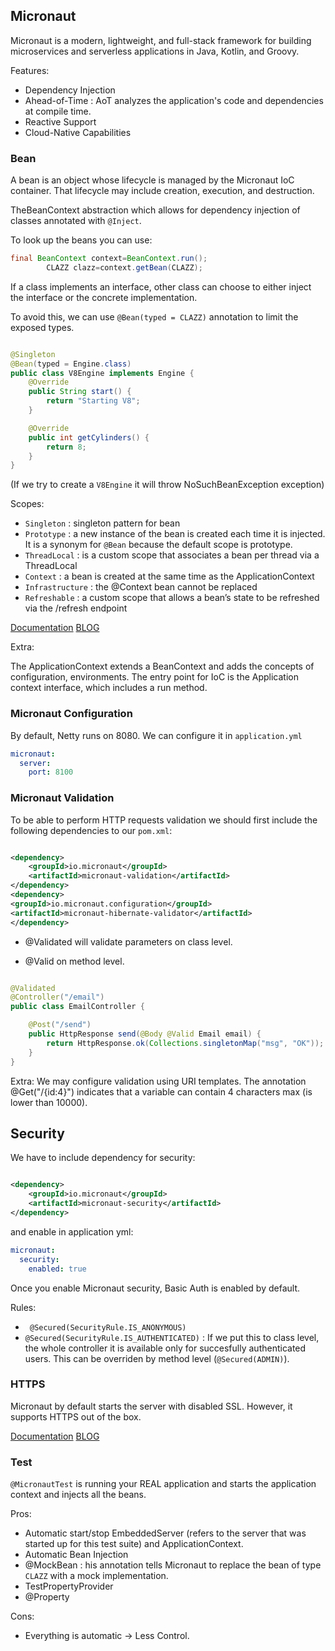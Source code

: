 ## Micronaut

Micronaut is a modern, lightweight, and full-stack framework for building microservices and serverless applications in
Java, Kotlin, and Groovy.

Features:

- Dependency Injection
- Ahead-of-Time : AoT analyzes the application's code and dependencies at compile time.
- Reactive Support
- Cloud-Native Capabilities

### Bean

A bean is an object whose lifecycle is managed by the Micronaut IoC container. That lifecycle may include creation,
execution, and destruction.

TheBeanContext abstraction which allows for dependency injection of classes annotated with `@Inject`.

To look up the beans you can use:

```java
final BeanContext context=BeanContext.run();
        CLAZZ clazz=context.getBean(CLAZZ);
```

If a class implements an interface, other class can choose to either inject the interface or the concrete
implementation.

To avoid this, we can use `@Bean(typed = CLAZZ)` annotation to limit the exposed types.

```java

@Singleton
@Bean(typed = Engine.class)
public class V8Engine implements Engine {
    @Override
    public String start() {
        return "Starting V8";
    }

    @Override
    public int getCylinders() {
        return 8;
    }
}
```

(If we try to create a `V8Engine` it will throw NoSuchBeanException exception)

Scopes:

- `Singleton` : singleton pattern for bean
- `Prototype` : a new instance of the bean is created each time it is injected. It is a synonym for `@Bean` because the
  default scope is prototype.
- `ThreadLocal` : is a custom scope that associates a bean per thread via a ThreadLocal
- `Context` : a bean is created at the same time as the ApplicationContext
- `Infrastructure` : the @Context bean cannot be replaced
- `Refreshable` : a custom scope that allows a bean’s state to be refreshed via the /refresh endpoint

[Documentation](https://docs.micronaut.io/latest/guide/#scopes)
[BLOG](https://piotrminkowski.com/2019/04/15/micronaut-tutorial-beans-and-scopes/)

Extra:

The ApplicationContext extends a BeanContext and adds the concepts of configuration, environments.
The entry point for IoC is the Application context interface, which includes a run method.

### Micronaut Configuration

By default, Netty runs on 8080. We can configure it in `application.yml`

```yaml
micronaut:
  server:
    port: 8100
```

### Micronaut Validation

To be able to perform HTTP requests validation we should first include the following dependencies to our `pom.xml`:

```xml

<dependency>
    <groupId>io.micronaut</groupId>
    <artifactId>micronaut-validation</artifactId>
</dependency>
<dependency>
<groupId>io.micronaut.configuration</groupId>
<artifactId>micronaut-hibernate-validator</artifactId>
</dependency>
```

- @Validated will validate parameters on class level.

- @Valid on method level.

```java

@Validated
@Controller("/email")
public class EmailController {

    @Post("/send")
    public HttpResponse send(@Body @Valid Email email) {
        return HttpResponse.ok(Collections.singletonMap("msg", "OK"));
    }
}

```

Extra: We may configure validation using URI templates. The annotation @Get("/{id:4}") indicates that a variable can
contain 4 characters max (is lower than 10000).

## Security

We have to include dependency for security:

```xml

<dependency>
    <groupId>io.micronaut</groupId>
    <artifactId>micronaut-security</artifactId>
</dependency>
```

and enable in application yml:

```yaml
micronaut:
  security:
    enabled: true
```

Once you enable Micronaut security, Basic Auth is enabled by default.

Rules:

- ` @Secured(SecurityRule.IS_ANONYMOUS)`
- `@Secured(SecurityRule.IS_AUTHENTICATED)` : If we put this to class level, the whole controller it is available only
  for
  succesfully authenticated users. This can be overriden by method level (`@Secured(ADMIN)`).

### HTTPS

Micronaut by default starts the server with disabled SSL. However, it supports HTTPS out of the box.

[Documentation](https://micronaut-projects.github.io/micronaut-security/latest/guide/)
[BLOG](https://piotrminkowski.com/2019/04/25/micronaut-tutorial-security/)

### Test

`@MicronautTest` is running your REAL application and starts the application context and injects all the beans.

Pros:

- Automatic start/stop EmbeddedServer (refers to the server that was started up for this test suite) and ApplicationContext.
- Automatic Bean Injection
- @MockBean : his annotation tells Micronaut to replace the bean of type `CLAZZ` with a mock implementation.
- TestPropertyProvider
- @Property

Cons:

- Everything is automatic -> Less Control.
